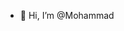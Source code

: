 - 👋 Hi, I’m @Mohammad

<!---
halalfood/halalfood is a ✨ special ✨ repository because its `README.md` (this file) appears on your GitHub profile.
You can click the Preview link to take a look at your changes.
--->
